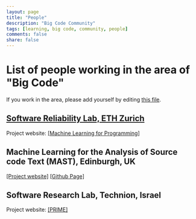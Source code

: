 ```yaml
---
layout: page
title: "People"
description: "Big Code Community"
tags: [learning, big code, community, people]
comments: false
share: false
---
```


# List of people working in the area of "Big Code"

If you work in the area, please add yourself by editing <a href="https://github.com/learnbigcode/learnbigcode.github.io/blob/master/community/people/index.md">this file</a>.

## <a href="http://www.srl.inf.ethz.ch/">Software Reliability Lab, ETH Zurich</a>
Project website: <a href="http://www.srl.inf.ethz.ch/spas">[Machine Learning for Programming]</a>
 
## Machine Learning for the Analysis of Source code Text (MAST), Edinburgh, UK
[[Project website]](http://mast-group.github.io/) [[Github Page]](https://github.com/mast-group)
 
## Software Research Lab, Technion, Israel
Project website: <a href="http://www.cs.technion.ac.il/~yahave/prime/index.html">[PRIME]</a>
